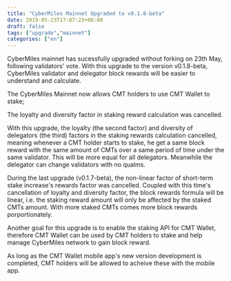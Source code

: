 ```yaml
---
title: "CyberMiles Mainnet Upgraded to v0.1.8-beta"
date: 2019-05-23T17:07:23+08:00
draft: false
tags: ["upgrade","mainnet"]
categories: ["en"]
---
```


CyberMiles mainnet has sucessfully upgraded without forking on 23th May, following validators' vote. With this upgrade to the version v0.1.8-beta, CyberMiles validator and delegator block rewards will be easier to understand and calculate. 

The CyberMiles Mainnet now allows CMT holders to use CMT Wallet to stake;

The loyalty and diversity factor in staking reward calculation was cancelled.


With this upgrade, the loyalty (the second factor) and diversity of delegators (the third) factors in the staking rewards calculation cancelled, meaning whenever a CMT holder starts to stake, he get a same block reward with the same amount of CMTs over a same period of time under the same validator. This will be more equal for all delegators. Meanwhile the delegator can change validators with no qualms.





During the last upgrade (v0.1.7-beta), the non-linear factor of short-term stake increase's rewards factor was cancelled. Coupled with this time's cancellation of loyalty and diversity factor, the block rewards formula will be linear, i.e. the staking reward amount will only be affected by the staked CMTs amount. With more staked CMTs comes more block rewards porportionately. 





Another goal for this upgrade is to enable the staking API for CMT Wallet, therefore CMT Wallet can be used by CMT holders to stake and help manage CyberMiles network to gain block reward. 


As long as the CMT Wallet mobile app's new version development is completed, CMT holders will be allowed to acheive these with the mobile app.

